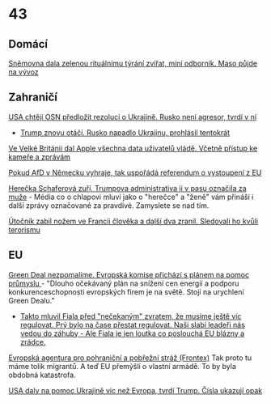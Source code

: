 # 43

## Domácí

[Sněmovna dala zelenou rituálnímu týrání zvířat, míní odborník. Maso půjde na vývoz](https://www.novinky.cz/clanek/domaci-snemovna-dala-zelenou-ritualnimu-tyrani-zvirat-mini-odbornik-maso-pujde-na-vyvoz-40510199)

## Zahraničí

[USA chtějí OSN předložit rezoluci o Ukrajině. Rusko není agresor, tvrdí v ní](https://www.idnes.cz/zpravy/zahranicni/usa-osn-rusko-ukrajina-valka-rezoluce.A250222_072245_zahranicni_tty) 
 * [Trump znovu otáčí. Rusko napadlo Ukrajinu, prohlásil tentokrát](https://tn.nova.cz/zpravodajstvi/clanek/599214-trump-znovu-otaci-rusko-napadlo-ukrajinu-prohlasil-tentokrat)

[Ve Velké Británii dal Apple všechna data uživatelů vládě. Včetně přístup ke kameře a zprávám](https://x.com/Inevitablewest/status/1892959668458156298)

[Pokud AfD v Německu vyhraje, tak uspořádá referendum o vystoupení z EU](https://x.com/UpdateNews724/status/1892949252923326970)

[Herečka Schaferová zuří, Trumpova administrativa ji v pasu označila za muže](https://www.idnes.cz/zpravy/revue/spolecnost/hunter-schaferova-gender-trump-transsexual-pohlavi.A250221_194514_lidicky_nh) - Média co o chlapovi mluví jako o "herečce" a "ženě" vám přináší i další zprávy označované za pravdivé. Zamyslete se nad tím.

[Útočník zabil nožem ve Francii člověka a další dva zranil. Sledovali ho kvůli terorismu](https://www.novinky.cz/clanek/zahranicni-evropa-utok-nozem-ve-francii-40510206)

## EU

[Green Deal nezpomalíme. Evropská komise přichází s plánem na pomoc průmyslu ](https://www.seznamzpravy.cz/clanek/ekonomika-green-deal-nezpomalime-evropska-komise-prichazi-s-planem-na-pomoc-prumyslu-270413) - "Dlouho očekávaný plán na snížení cen energií a podporu konkurenceschopnosti evropských firem je na světě. Stojí na urychlení Green Dealu."
  *  [Takto mluvil Fiala před "nečekaným" zvratem, že musíme ještě víc regulovat. Prý bylo na čase přestat regulovat. Naši slabí leadeři nás vedou do záhuby - Ale Fiala je jen loutka co poslouchá EU blázny a zrádce.](https://x.com/P_Fiala/status/1892483858093797549)

[Evropská agentura pro pohraniční a pobřežní stráž (Frontex)](https://european-union.europa.eu/institutions-law-budget/institutions-and-bodies/search-all-eu-institutions-and-bodies/frontex_cs) Tak proto tu máme tolik migrantů. A teď EU přemýšlí o vlastní armádě. To by byla obdobná katastrofa.

[USA daly na pomoc Ukrajině víc než Evropa, tvrdí Trump. Čísla ukazují opak](https://www.novinky.cz/clanek/valka-na-ukrajine-usa-daly-na-pomoc-ukrajine-vic-nez-evropa-tvrdi-trump-cisla-ukazuji-opak-40509846)
